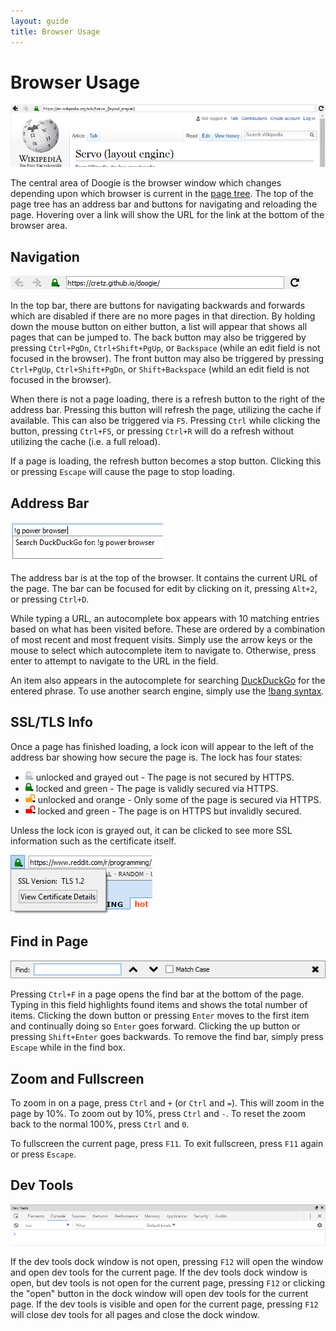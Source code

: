 ```yaml
---
layout: guide
title: Browser Usage
---
```


# Browser Usage

![Browser Area](../img/screenshot-browser-area.png)

The central area of Doogie is the browser window which changes depending upon which browser is current in the
[page tree](page-tree). The top of the page tree has an address bar and buttons for navigating and reloading the page.
Hovering over a link will show the URL for the link at the bottom of the browser area.

## Navigation

![Navigation Bar](../img/screenshot-navigation-bar.png)

In the top bar, there are buttons for navigating backwards and forwards which are disabled if there are no more pages in
that direction. By holding down the mouse button on either button, a list will appear that shows all pages that can be
jumped to. The back button may also be triggered by pressing `Ctrl+PgDn`, `Ctrl+Shift+PgUp`, or `Backspace` (while
an edit field is not focused in the browser). The front button may also be triggered by pressing `Ctrl+PgUp`,
`Ctrl+Shift+PgDn`, or `Shift+Backspace` (whild an edit field is not focused in the browser).

When there is not a page loading, there is a refresh button to the right of the address bar. Pressing this button will
refresh the page, utilizing the cache if available. This can also be triggered via `F5`. Pressing `Ctrl` while clicking
the button, pressing `Ctrl+F5`, or pressing `Ctrl+R` will do a refresh without utilizing the cache (i.e. a full reload).

If a page is loading, the refresh button becomes a stop button. Clicking this or pressing `Escape` will cause the page
to stop loading.

## Address Bar

![Autocomplete](../img/screenshot-autocomplete-simple.png)

The address bar is at the top of the browser. It contains the current URL of the page. The bar can be focused for edit
by clicking on it, pressing `Alt+2`, or pressing `Ctrl+D`.

While typing a URL, an autocomplete box appears with 10 matching entries based on what has been visited before. These
are ordered by a combination of most recent and most frequent visits. Simply use the arrow keys or the mouse to select
which autocomplete item to navigate to. Otherwise, press enter to attempt to navigate to the URL in the field.

An item also appears in the autocomplete for searching [DuckDuckGo](https://duckduckgo.com/) for the entered phrase. To
use another search engine, simply use the [!bang syntax](https://duckduckgo.com/bang).

## SSL/TLS Info

Once a page has finished loading, a lock icon will appear to the left of the address bar showing how secure the page is.
The lock has four states:

* ![No HTTPS](../img/screenshot-ssl-unlock-gray.png) unlocked and grayed out - The page is not secured by HTTPS.
* ![Good HTTPS](../img/screenshot-ssl-lock-green.png) locked and green - The page is validly secured via HTTPS.
* ![Mixed Content](../img/screenshot-ssl-unlock-orange.png) unlocked and orange - Only some of the page is secured via
  HTTPS.
* ![Bad HTTPS](../img/screenshot-ssl-unlock-red.png) locked and green - The page is on HTTPS but invalidly secured.

Unless the lock icon is grayed out, it can be clicked to see more SSL information such as the certificate itself.

![SSL Info](../img/screenshot-ssl-popup.png)

## Find in Page

![Find in Page](../img/screenshot-find-in-page.png)

Pressing `Ctrl+F` in a page opens the find bar at the bottom of the page. Typing in this field highlights found items
and shows the total number of items. Clicking the down button or pressing `Enter` moves to the first item and
continually doing so `Enter` goes forward. Clicking the up button or pressing `Shift+Enter` goes backwards. To remove
the find bar, simply press `Escape` while in the find box.

## Zoom and Fullscreen

To zoom in on a page, press `Ctrl` and `+` (or `Ctrl` and `=`). This will zoom in the page by 10%. To zoom out by 10%,
press `Ctrl` and `-`. To reset the zoom back to the normal 100%, press `Ctrl` and `0`.

To fullscreen the current page, press `F11`. To exit fullscreen, press `F11` again or press `Escape`.

## Dev Tools

![Dev Tools](../img/screenshot-dev-tools.png)

If the dev tools dock window is not open, pressing `F12` will open the window and open dev tools for the current page.
If the dev tools dock window is open, but dev tools is not open for the current page, pressing `F12` or clicking the
"open" button in the dock window will open dev tools for the current page. If the dev tools is visible and open for the
current page, pressing `F12` will close dev tools for all pages and close the dock window.
